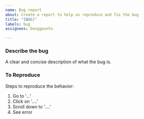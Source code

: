 ```yaml
---
name: Bug report
about: Create a report to help us reproduce and fix the bug
title: "[BUG]"
labels: bug
assignees: DonggeunYu

---
```


### Describe the bug

A clear and concise description of what the bug is.

### To Reproduce

Steps to reproduce the behavior:
1. Go to '...'
2. Click on '....'
3. Scroll down to '....'
4. See error
